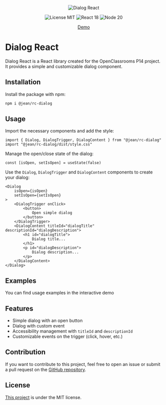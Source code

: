 <p align="center">
  <img alt="Dialog React" src="https://github.com/user-attachments/assets/91f50838-cce3-4cb4-bfe0-44f84974f9b2">
</p>

<div align="center">

![License MIT](https://img.shields.io/badge/license-MIT-blue.svg)
![React 18](https://img.shields.io/badge/React-18.0.0-brightgreen)
![Node 20](https://img.shields.io/badge/node-20.11.0-brightgreen)

[Demo](#)

</div>

# Dialog React

Dialog React is a React library created for the OpenClassrooms P14 project. It provides a simple and customizable dialog component.

## Installation

Install the package with npm:

```bash
npm i @jean/rc-dialog
```

## Usage

Import the necessary components and add the style:

```JSX
import { Dialog, DialogTrigger, DialogContent } from "@jean/rc-dialog"
import "@jean/rc-dialog/dist/style.css"
```

Manage the open/close state of the dialog:

```JSX
const [isOpen, setIsOpen] = useState(false)
```

Use the `Dialog`, `DialogTrigger` and `DialogContent` components to create your dialog:

```JSX
<Dialog 
    isOpen={isOpen} 
    setIsOpen={setIsOpen}
>
    <DialogTrigger onClick>
        <button>
            Open simple dialog
        </button>
    </DialogTrigger>
    <DialogContent titleId="dialogTitle" descriptionId="dialogDescription">
        <h1 id="dialogTitle">
            Dialog title...
        </h1>
        <p id="dialogDescription">
            Dialog description...
        </p>
    </DialogContent>
</Dialog>
```

## Examples

You can find usage examples in the interactive demo

## Features

- Simple dialog with an open button
- Dialog with custom event
- Accessibility management with `titleId` and `descriptionId`
- Customizable events on the trigger (click, hover, etc.)

## Contribution

If you want to contribute to this project, feel free to open an issue or submit a pull request on the [GitHub repository](https://github.com/Jean-Baradat/oc-p14--jean_rc-dialog-10-2024).

## License
[This project](https://github.com/Jean-Baradat/oc-p14--jean_rc-dialog-10-2024) is under the MIT license.
